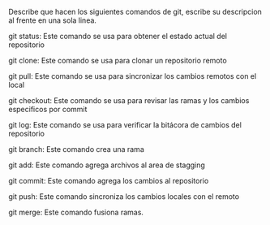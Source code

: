 Describe que hacen los siguientes comandos de git, escribe su descripcion al frente en una sola linea.

git status: Este comando se usa para obtener el estado actual del repositorio

git clone: Este comando se usa para clonar un repositorio remoto

git pull: Este comando se usa para sincronizar los cambios remotos con el local

git checkout: Este comando se usa para revisar las ramas y los cambios especificos por commit

git log: Este comando se usa para verificar la bitácora de cambios del repositorio

git branch: Este comando crea una rama

git add: Este comando agrega archivos al area de stagging

git commit: Este comando agrega los cambios al repositorio

git push: Este comando sincroniza los cambios locales con el remoto

git merge: Este comando fusiona ramas.
